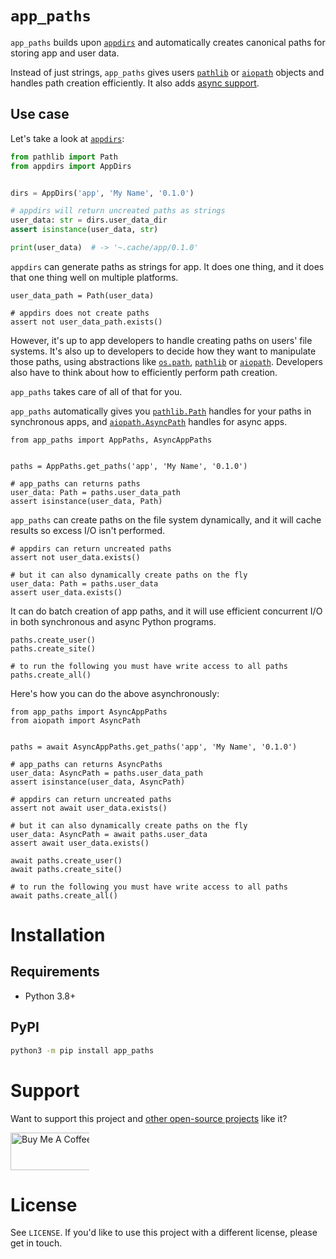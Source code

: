 # `app_paths`
`app_paths` builds upon [`appdirs`](https://pypi.org/project/appdirs/) and automatically creates canonical paths for storing app and user data.

Instead of just strings, `app_paths` gives users [`pathlib`](https://docs.python.org/3/library/pathlib.html) or [`aiopath`](https://github.com/alexdelorenzo/aiopath) objects and handles path creation efficiently. It also adds [async support](https://www.python.org/dev/peps/pep-0492/).

## Use case
Let's take a look at [`appdirs`](https://pypi.org/project/appdirs/):
```python
from pathlib import Path
from appdirs import AppDirs


dirs = AppDirs('app', 'My Name', '0.1.0')

# appdirs will return uncreated paths as strings
user_data: str = dirs.user_data_dir
assert isinstance(user_data, str)

print(user_data)  # -> '~.cache/app/0.1.0'
```

`appdirs` can generate paths as strings for app. It does one thing, and it does that one thing well on multiple platforms.

```python3
user_data_path = Path(user_data)

# appdirs does not create paths
assert not user_data_path.exists()
```

However, it's up to app developers to handle creating paths on users' file systems. It's also up to developers to decide how they want to manipulate those paths, using abstractions like [`os.path`](https://docs.python.org/3/library/os.path.html), [`pathlib`](https://docs.python.org/3/library/pathlib.html) or [`aiopath`](https://github.com/alexdelorenzo/aiopath). Developers also have to think about how to efficiently perform path creation.

`app_paths` takes care of all of that for you.

`app_paths` automatically gives you [`pathlib.Path`](https://docs.python.org/3/library/pathlib.html) handles for your paths in synchronous apps, and [`aiopath.AsyncPath`](https://github.com/alexdelorenzo/aiopath) handles for async apps. 

```python3
from app_paths import AppPaths, AsyncAppPaths


paths = AppPaths.get_paths('app', 'My Name', '0.1.0')

# app_paths can returns paths
user_data: Path = paths.user_data_path
assert isinstance(user_data, Path)
```

`app_paths` can create paths on the file system dynamically, and it will cache results so excess I/O isn't performed.

```python3
# appdirs can return uncreated paths
assert not user_data.exists()

# but it can also dynamically create paths on the fly
user_data: Path = paths.user_data
assert user_data.exists()
```

It can do batch creation of app paths, and it will use efficient concurrent I/O in both synchronous and async Python programs.

```python3
paths.create_user()
paths.create_site()

# to run the following you must have write access to all paths
paths.create_all()
```

Here's how you can do the above asynchronously:
```python3
from app_paths import AsyncAppPaths
from aiopath import AsyncPath


paths = await AsyncAppPaths.get_paths('app', 'My Name', '0.1.0')

# app_paths can returns AsyncPaths
user_data: AsyncPath = paths.user_data_path
assert isinstance(user_data, AsyncPath)

# appdirs can return uncreated paths
assert not await user_data.exists()

# but it can also dynamically create paths on the fly
user_data: AsyncPath = await paths.user_data
assert await user_data.exists()

await paths.create_user()
await paths.create_site()

# to run the following you must have write access to all paths
await paths.create_all()
```

# Installation
## Requirements
 - Python 3.8+

## PyPI
```bash
python3 -m pip install app_paths
```

# Support
Want to support this project and [other open-source projects](https://github.com/alexdelorenzo) like it?

<a href="https://www.buymeacoffee.com/alexdelorenzo" target="_blank"><img src="https://cdn.buymeacoffee.com/buttons/v2/default-yellow.png" alt="Buy Me A Coffee" height="60px" style="height: 60px !important;width: 217px !important;max-width:25%" ></a>

# License
See `LICENSE`. If you'd like to use this project with a different license, please get in touch.
